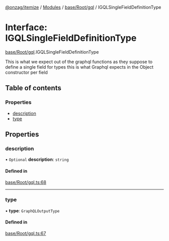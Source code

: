 [@onzag/itemize](../README.md) / [Modules](../modules.md) / [base/Root/gql](../modules/base_Root_gql.md) / IGQLSingleFieldDefinitionType

# Interface: IGQLSingleFieldDefinitionType

[base/Root/gql](../modules/base_Root_gql.md).IGQLSingleFieldDefinitionType

This is what we expect out of the graphql functions
as they suppose to define a single field for types
this is what Graphql expects in the Object constructor
per field

## Table of contents

### Properties

- [description](base_Root_gql.IGQLSingleFieldDefinitionType.md#description)
- [type](base_Root_gql.IGQLSingleFieldDefinitionType.md#type)

## Properties

### description

• `Optional` **description**: `string`

#### Defined in

[base/Root/gql.ts:68](https://github.com/onzag/itemize/blob/5c2808d3/base/Root/gql.ts#L68)

___

### type

• **type**: `GraphQLOutputType`

#### Defined in

[base/Root/gql.ts:67](https://github.com/onzag/itemize/blob/5c2808d3/base/Root/gql.ts#L67)
